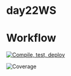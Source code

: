 # day22WS
# Workflow

[![Compile, test, deploy](https://github.com/tngye/day22WS/actions/workflows/main.yaml/badge.svg)](https://github.com/tngye/day22WS/actions/workflows/main.yaml)

![Coverage](https://dospaces.sgp1.digitaloceanspaces.com/coverage/day22WS/jacoco.svg)

